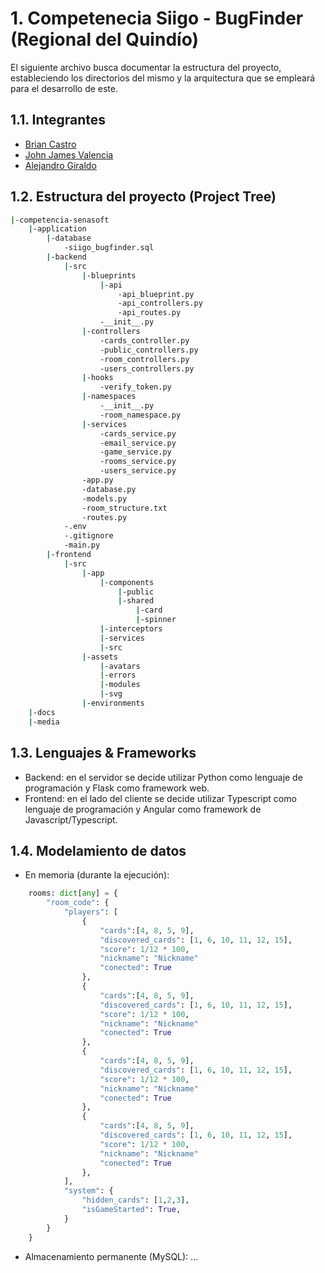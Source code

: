 # 1. Competenecia Siigo - BugFinder (Regional del Quindío)

El siguiente archivo busca documentar la estructura del proyecto, estableciendo los directorios del mismo y la arquitectura
que se empleará para el desarrollo de este.

## 1.1. Integrantes

- [Brian Castro](https://github.com/briancastro-bc)
- [John James Valencia](https://github.com/dunloop26)
- [Alejandro Giraldo](https://github.com/xAGH)

## 1.2. Estructura del proyecto (Project Tree)

~~~bash
|-competencia-senasoft
    |-application
        |-database
            -siigo_bugfinder.sql
        |-backend
            |-src
                |-blueprints
                    |-api
                        -api_blueprint.py
                        -api_controllers.py
                        -api_routes.py
                    -__init__.py
                |-controllers
                    -cards_controller.py
                    -public_controllers.py
                    -room_controllers.py
                    -users_controllers.py
                |-hooks
                    -verify_token.py
                |-namespaces
                    -__init__.py
                    -room_namespace.py
                |-services
                    -cards_service.py
                    -email_service.py
                    -game_service.py
                    -rooms_service.py
                    -users_service.py
                -app.py
                -database.py
                -models.py
                -room_structure.txt
                -routes.py
            -.env
            -.gitignore
            -main.py
        |-frontend
            |-src
                |-app
                    |-components
                        |-public
                        |-shared
                            |-card
                            |-spinner
                    |-interceptors
                    |-services
                    |-src
                |-assets
                    |-avatars
                    |-errors
                    |-modules
                    |-svg
                |-environments
    |-docs
    |-media
~~~

## 1.3. Lenguajes & Frameworks

- Backend: en el servidor se decide utilizar Python como lenguaje de programación y Flask como framework web.
- Frontend: en el lado del cliente se decide utilizar Typescript como lenguaje de programación y Angular como framework de Javascript/Typescript.

## 1.4. Modelamiento de datos

- En memoria (durante la ejecución):

~~~py
    rooms: dict[any] = {
        "room_code": {
            "players": [
                {
                    "cards":[4, 8, 5, 9],
                    "discovered_cards": [1, 6, 10, 11, 12, 15],
                    "score": 1/12 * 100,
                    "nickname": "Nickname"
                    "conected": True
                },
                {
                    "cards":[4, 8, 5, 9],
                    "discovered_cards": [1, 6, 10, 11, 12, 15],
                    "score": 1/12 * 100,
                    "nickname": "Nickname"
                    "conected": True
                },
                {
                    "cards":[4, 8, 5, 9],
                    "discovered_cards": [1, 6, 10, 11, 12, 15],
                    "score": 1/12 * 100,
                    "nickname": "Nickname"
                    "conected": True
                },
                {
                    "cards":[4, 8, 5, 9],
                    "discovered_cards": [1, 6, 10, 11, 12, 15],
                    "score": 1/12 * 100,
                    "nickname": "Nickname"
                    "conected": True
                },
            ],
            "system": {
                "hidden_cards": [1,2,3],
                "isGameStarted": True,
            }
        }
    }
~~~

- Almacenamiento permanente (MySQL): ...
